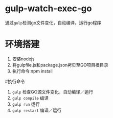 # gulp-watch-exec-go
通过`gulp`检测go文件变化，自动编译，运行go程序

# 环境搭建

1. 安装nodejs
2. 将gulpfile.js和package.json拷贝至GO项目根目录
3. 执行命令:npm install

#执行命令

1. `gulp` 检查GO源文件变化，自动编译／运行
2. `gulp compile` 编译
3. `gulp run` 运行
4. `gulp restart` 编译／运行


